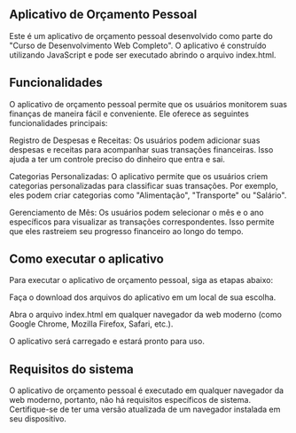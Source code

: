 ## Aplicativo de Orçamento Pessoal
Este é um aplicativo de orçamento pessoal desenvolvido como parte do "Curso de Desenvolvimento Web Completo". O aplicativo é construído utilizando JavaScript e pode ser executado abrindo o arquivo index.html.

## Funcionalidades
O aplicativo de orçamento pessoal permite que os usuários monitorem suas finanças de maneira fácil e conveniente. Ele oferece as seguintes funcionalidades principais:

Registro de Despesas e Receitas: Os usuários podem adicionar suas despesas e receitas para acompanhar suas transações financeiras. Isso ajuda a ter um controle preciso do dinheiro que entra e sai.

Categorias Personalizadas: O aplicativo permite que os usuários criem categorias personalizadas para classificar suas transações. Por exemplo, eles podem criar categorias como "Alimentação", "Transporte" ou "Salário".

Gerenciamento de Mês: Os usuários podem selecionar o mês e o ano específicos para visualizar as transações correspondentes. Isso permite que eles rastreiem seu progresso financeiro ao longo do tempo.


## Como executar o aplicativo
Para executar o aplicativo de orçamento pessoal, siga as etapas abaixo:

Faça o download dos arquivos do aplicativo em um local de sua escolha.

Abra o arquivo index.html em qualquer navegador da web moderno (como Google Chrome, Mozilla Firefox, Safari, etc.).

O aplicativo será carregado e estará pronto para uso.

## Requisitos do sistema
O aplicativo de orçamento pessoal é executado em qualquer navegador da web moderno, portanto, não há requisitos específicos de sistema. Certifique-se de ter uma versão atualizada de um navegador instalada em seu dispositivo.